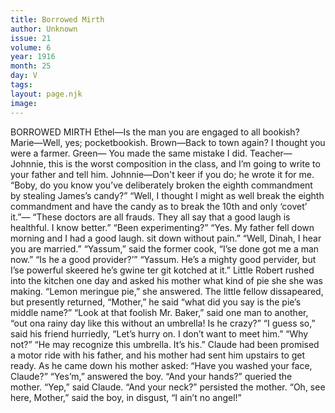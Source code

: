 ```yaml
---
title: Borrowed Mirth
author: Unknown
issue: 21
volume: 6
year: 1916
month: 25
day: V
tags:
layout: page.njk
image:
---
```

BORROWED MIRTH       Ethel—Is the man you are engaged to all bookish?    Marie—Well, yes; pocketbookish.       Brown—Back to town again? I thought you were a farmer.    Green— You made the same mistake I did.       Teacher—Johnnie, this is the worst composition in the class, and I’m going to write to your father and tell him.    Johnnie—Don't keer if you do; he wrote it for me.       “Boby, do you know you’ve deliberately broken the eighth commandment by stealing James’s candy?”    “Well, I thought I might as well break the eighth commandment and have the candy as to break the 10th and only ‘covet’ it.”—       “These doctors are all frauds. They all say that a good laugh is healthful. I know better.”    “Been experimenting?”    “Yes. My father fell down morning and I had a good laugh. sit down without pain.”       “Well, Dinah, I hear you are married.”    “Yassum,” said the former cook, “I’se done got me a man now.”    “Is he a good provider?’”    “Yassum. He’s a mighty good pervider, but I’se powerful skeered he’s gwine ter git kotched at it.”       Little Robert rushed into the kitchen one day and asked his mother what kind of pie she she was making.    “Lemon meringue pie,” she answered.    The little fellow dissapeared, but presently returned, “Mother,” he said “what did you say is the pie’s middle name?”       “Look at that foolish Mr. Baker,” said one man to another, “out ona rainy day like this without an umbrella! Is he crazy?”    “I guess so,” said his friend hurriedly, “Let’s hurry on. I don’t want to meet him.”    “Why not?”    “He may recognize this umbrella. It’s his.”      Claude had been promised a motor ride with his father, and his mother had sent him upstairs to get ready. As he came down his mother asked:    “Have you washed your face, Claude?”    “Yes’m,” answered the boy.    “And your hands?” queried the mother.    “Yep,” said Claude.    “And your neck?” persisted the mother.    “Oh, see here, Mother,” said the boy, in disgust, “I ain’t no angel!”     




